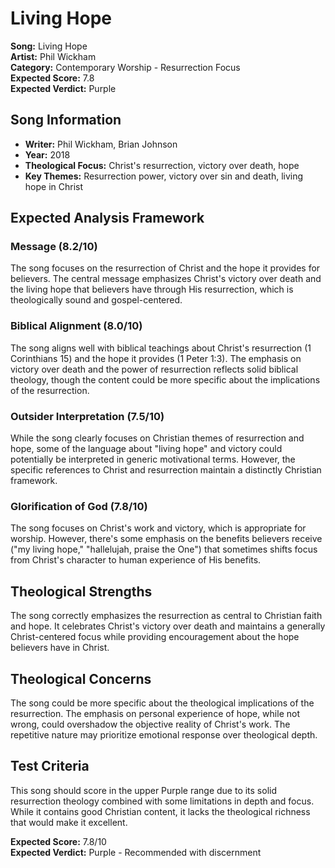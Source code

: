 # Living Hope

**Song:** Living Hope  
**Artist:** Phil Wickham  
**Category:** Contemporary Worship - Resurrection Focus  
**Expected Score:** 7.8  
**Expected Verdict:** Purple  

## Song Information
- **Writer:** Phil Wickham, Brian Johnson
- **Year:** 2018
- **Theological Focus:** Christ's resurrection, victory over death, hope
- **Key Themes:** Resurrection power, victory over sin and death, living hope in Christ

## Expected Analysis Framework

### Message (8.2/10)
The song focuses on the resurrection of Christ and the hope it provides for believers. The central message emphasizes Christ's victory over death and the living hope that believers have through His resurrection, which is theologically sound and gospel-centered.

### Biblical Alignment (8.0/10)
The song aligns well with biblical teachings about Christ's resurrection (1 Corinthians 15) and the hope it provides (1 Peter 1:3). The emphasis on victory over death and the power of resurrection reflects solid biblical theology, though the content could be more specific about the implications of the resurrection.

### Outsider Interpretation (7.5/10)
While the song clearly focuses on Christian themes of resurrection and hope, some of the language about "living hope" and victory could potentially be interpreted in generic motivational terms. However, the specific references to Christ and resurrection maintain a distinctly Christian framework.

### Glorification of God (7.8/10)
The song focuses on Christ's work and victory, which is appropriate for worship. However, there's some emphasis on the benefits believers receive ("my living hope," "hallelujah, praise the One") that sometimes shifts focus from Christ's character to human experience of His benefits.

## Theological Strengths
The song correctly emphasizes the resurrection as central to Christian faith and hope. It celebrates Christ's victory over death and maintains a generally Christ-centered focus while providing encouragement about the hope believers have in Christ.

## Theological Concerns
The song could be more specific about the theological implications of the resurrection. The emphasis on personal experience of hope, while not wrong, could overshadow the objective reality of Christ's work. The repetitive nature may prioritize emotional response over theological depth.

## Test Criteria
This song should score in the upper Purple range due to its solid resurrection theology combined with some limitations in depth and focus. While it contains good Christian content, it lacks the theological richness that would make it excellent.

**Expected Score:** 7.8/10  
**Expected Verdict:** Purple - Recommended with discernment
